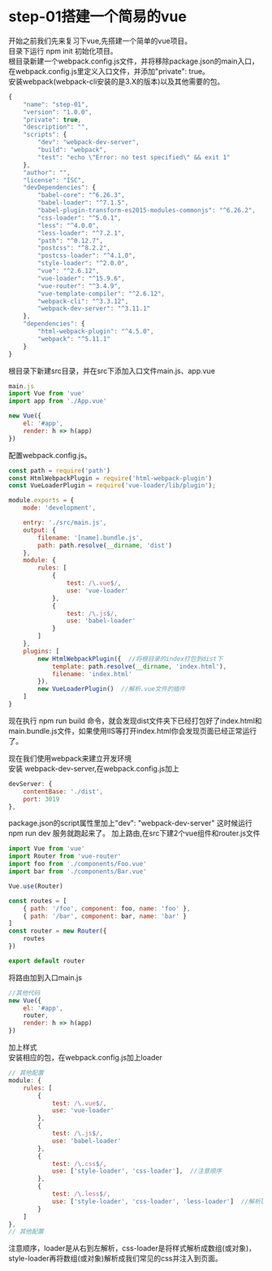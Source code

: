 # step-01搭建一个简易的vue
开始之前我们先来复习下vue,先搭建一个简单的vue项目。  
目录下运行 npm init 初始化项目。  
根目录新建一个webpack.config.js文件，并将移除package.json的main入口，在webpack.config.js里定义入口文件，并添加"private": true。  
安装webpack(webpack-cli安装的是3.X的版本)以及其他需要的包。  
```javascript
{
    "name": "step-01",
    "version": "1.0.0",
    "private": true,
    "description": "",
    "scripts": {
        "dev": "webpack-dev-server",
        "build": "webpack",
        "test": "echo \"Error: no test specified\" && exit 1"
    },
    "author": "",
    "license": "ISC",
    "devDependencies": {
        "babel-core": "^6.26.3",
        "babel-loader": "^7.1.5",
        "babel-plugin-transform-es2015-modules-commonjs": "^6.26.2",
        "css-loader": "^5.0.1",
        "less": "^4.0.0",
        "less-loader": "^7.2.1",
        "path": "^0.12.7",
        "postcss": "^8.2.2",
        "postcss-loader": "^4.1.0",
        "style-loader": "^2.0.0",
        "vue": "^2.6.12",
        "vue-loader": "^15.9.6",
        "vue-router": "^3.4.9",
        "vue-template-compiler": "^2.6.12",
        "webpack-cli": "^3.3.12",
        "webpack-dev-server": "^3.11.1"
    },
    "dependencies": {
        "html-webpack-plugin": "^4.5.0",
        "webpack": "^5.11.1"
    }
}
```
根目录下新建src目录，并在src下添加入口文件main.js、app.vue  
```javascript
main.js
import Vue from 'vue'
import app from './App.vue'

new Vue({
    el: '#app',
    render: h => h(app)
})
```
配置webpack.config.js。  
```javascript
const path = require('path')
const HtmlWebpackPlugin = require('html-webpack-plugin')
const VueLoaderPlugin = require('vue-loader/lib/plugin');

module.exports = {
    mode: 'development',

    entry: './src/main.js',
    output: {
        filename: '[name].bundle.js',
        path: path.resolve(__dirname, 'dist')
    },
    module: {
        rules: [
            {
                test: /\.vue$/,
                use: 'vue-loader'
            },
            {
                test: /\.js$/,
                use: 'babel-loader'
            }
        ]
    },
    plugins: [
        new HtmlWebpackPlugin({  //将根目录的index打包到dist下
            template: path.resolve(__dirname, 'index.html'),  
            filename: 'index.html'
        }),
        new VueLoaderPlugin()  //解析.vue文件的插件
    ]
}
```
现在执行 npm run build 命令，就会发现dist文件夹下已经打包好了index.html和main.bundle.js文件，如果使用IIS等打开index.html你会发现页面已经正常运行了。  

现在我们使用webpack来建立开发环境  
安装 webpack-dev-server,在webpack.config.js加上  
```javascript
devServer: {
    contentBase: './dist',
    port: 3019
},
```
package.json的script属性里加上"dev": "webpack-dev-server"  这时候运行 npm run dev 服务就跑起来了。
加上路由,在src下建2个vue组件和router.js文件  
```javascript
import Vue from 'vue'
import Router from 'vue-router'
import foo from './components/Foo.vue'
import bar from './components/Bar.vue'

Vue.use(Router)

const routes = [
    { path: '/foo', component: foo, name: 'foo' },
    { path: '/bar', component: bar, name: 'bar' }
]
const router = new Router({
    routes
})

export default router
```
将路由加到入口main.js
```javascript
//其他代码
new Vue({
    el: '#app',
    router,
    render: h => h(app)
})
```
加上样式  
安装相应的包，在webpack.config.js加上loader  
```javascript
// 其他配置
module: {
    rules: [
        {
            test: /\.vue$/,
            use: 'vue-loader'
        },
        {
            test: /\.js$/,
            use: 'babel-loader'
        },
        {
            test: /\.css$/,
            use: ['style-loader', 'css-loader'],  //注意顺序
        },
        {
            test: /\.less$/,
            use: ['style-loader', 'css-loader', 'less-loader']  //解析less
        }
    ]
},
// 其他配置
```
注意顺序，loader是从右到左解析，css-loader是将样式解析成数组(或对象)，style-loader再将数组(或对象)解析成我们常见的css并注入到页面。
